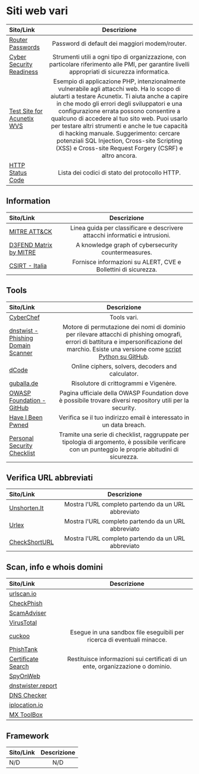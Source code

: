 # Siti web vari

| **Sito/Link** | **Descrizione** |
| :------------ | :-------------: |
| [Router Passwords](https://www.routerpasswords.com/) | Password di default dei maggiori modem/router. |
| [Cyber Security Readiness](https://cybersecurityreadiness.it/) | Strumenti utili a ogni tipo di organizzazione, con particolare riferimento alle PMI, per garantire livelli appropriati di sicurezza informatica. |
| [Test Site for Acunetix WVS](http://testphp.vulnweb.com/index.php) | Esempio di applicazione PHP, intenzionalmente vulnerabile agli attacchi web. Ha lo scopo di aiutarti a testare Acunetix. Ti aiuta anche a capire in che modo gli errori degli sviluppatori e una configurazione errata possono consentire a qualcuno di accedere al tuo sito web. Puoi usarlo per testare altri strumenti e anche le tue capacità di hacking manuale. Suggerimento: cercare potenziali SQL Injection, Cross-site Scripting (XSS) e Cross-site Request Forgery (CSRF) e altro ancora. |
| [HTTP Status Code](https://en.wikipedia.org/wiki/List_of_HTTP_status_codes) | Lista dei codici di stato del protocollo HTTP. |

## Information

| **Sito/Link** | **Descrizione** |
| :------------ | :-------------: |
| [MITRE ATT&CK](https://attack.mitre.org/) | Linea guida per classificare e descrivere attacchi informatici e intrusioni. |
| [D3FEND Matrix by MITRE](https://d3fend.mitre.org/) | A knowledge graph of cybersecurity countermeasures. |
| [CSIRT - Italia](https://www.csirt.gov.it/) | Fornisce informazioni su ALERT, CVE e Bollettini di sicurezza. |

## Tools

| **Sito/Link** | **Descrizione** |
| :------------ | :-------------: |
| [CyberChef](https://gchq.github.io/CyberChef/) | Tools vari. |
| [dnstwist - Phishing Domain Scanner](https://dnstwist.it/) | Motore di permutazione dei nomi di dominio per rilevare attacchi di phishing omografi, errori di battitura e impersonificazione del marchio. Esiste una versione come [script Python su GitHub](https://github.com/elceef/dnstwist). |
| [dCode](https://www.dcode.fr/en) | Online ciphers, solvers, decoders and calculator. |
| [guballa.de](https://www.guballa.de/) | Risolutore di crittogrammi e Vigenère. |
| [OWASP Foundation - GitHub](https://github.com/OWASP) | Pagina ufficiale della OWASP Foundation dove è possibile trovare diversi repository utili per la security. |
| [Have I Been Pwned](https://haveibeenpwned.com/) | Verifica se il tuo indirizzo email è interessato in un data breach. |
| [Personal Security Checklist](https://digital-defense.io) | Tramite una serie di checklist, raggruppate per tipologia di argomento, è possibile verificare con un punteggio le proprie abitudini di sicurezza. |

## Verifica URL abbreviati

| **Sito/Link** | **Descrizione** |
| :-------------| :-------------: |
| [Unshorten.It](https://unshorten.it/) | Mostra l'URL completo partendo da un URL abbreviato |
| [Urlex](https://urlex.org/) | Mostra l'URL completo partendo da un URL abbreviato |
| [CheckShortURL](https://checkshorturl.com/) | Mostra l'URL completo partendo da un URL abbreviato |

## Scan, info e whois domini

| **Sito/Link** | **Descrizione** |
| :------------ | :-------------: |
| [urlscan.io](https://urlscan.io/) |  |
| [CheckPhish](https://checkphish.bolster.ai/) |  |
| [ScamAdviser](https://www.scamadviser.com/) |  |
| [VirusTotal](https://www.virustotal.com/gui/home/url) |  |
| [cuckoo](https://cuckoo.cert.ee/) | Esegue in una sandbox file eseguibili per ricerca di eventuali minacce. |
| [PhishTank](https://phishtank.org/) |  |
| [Certificate Search](https://crt.sh/) | Restituisce informazioni sui certificati di un ente, organizzazione o dominio. |
| [SpyOnWeb](https://spyonweb.com/) |  |
| [dnstwister.report](https://dnstwister.report/) |  |
| [DNS Checker](https://dnschecker.org/) |  |
| [iplocation.io](https://iplocation.io/) |  |
| [MX ToolBox](https://mxtoolbox.com/) |  |

## Framework

| **Sito/Link** | **Descrizione** |
| :------------ | :-------------: |
| N/D           | N/D             |
